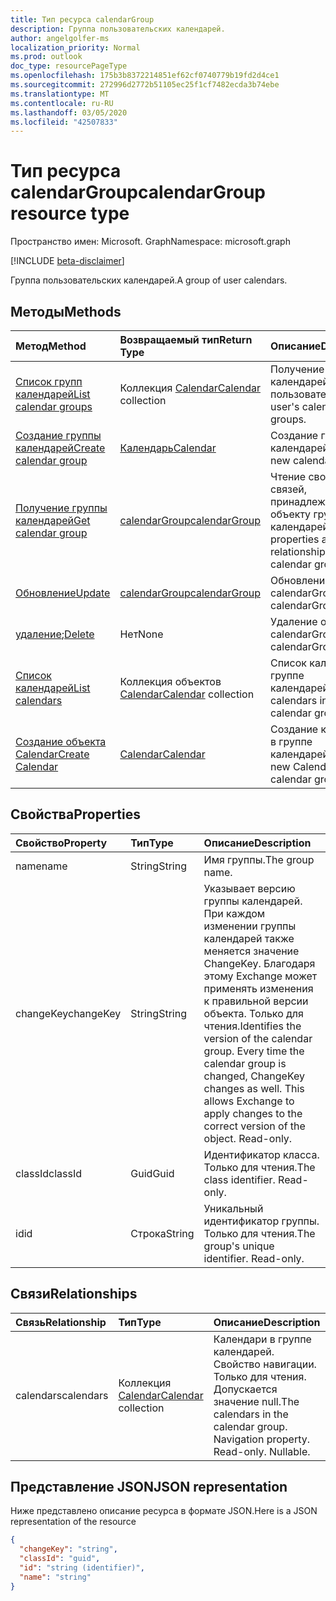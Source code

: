 ```yaml
---
title: Тип ресурса calendarGroup
description: Группа пользовательских календарей.
author: angelgolfer-ms
localization_priority: Normal
ms.prod: outlook
doc_type: resourcePageType
ms.openlocfilehash: 175b3b8372214851ef62cf0740779b19fd2d4ce1
ms.sourcegitcommit: 272996d2772b51105ec25f1cf7482ecda3b74ebe
ms.translationtype: MT
ms.contentlocale: ru-RU
ms.lasthandoff: 03/05/2020
ms.locfileid: "42507833"
---
```

# <a name="calendargroup-resource-type"></a><span data-ttu-id="57f33-103">Тип ресурса calendarGroup</span><span class="sxs-lookup"><span data-stu-id="57f33-103">calendarGroup resource type</span></span>

<span data-ttu-id="57f33-104">Пространство имен: Microsoft. Graph</span><span class="sxs-lookup"><span data-stu-id="57f33-104">Namespace: microsoft.graph</span></span>

[!INCLUDE [beta-disclaimer](../../includes/beta-disclaimer.md)]

<span data-ttu-id="57f33-105">Группа пользовательских календарей.</span><span class="sxs-lookup"><span data-stu-id="57f33-105">A group of user calendars.</span></span>

## <a name="methods"></a><span data-ttu-id="57f33-106">Методы</span><span class="sxs-lookup"><span data-stu-id="57f33-106">Methods</span></span>

| <span data-ttu-id="57f33-107">Метод</span><span class="sxs-lookup"><span data-stu-id="57f33-107">Method</span></span>                                                      | <span data-ttu-id="57f33-108">Возвращаемый тип</span><span class="sxs-lookup"><span data-stu-id="57f33-108">Return Type</span></span>                        | <span data-ttu-id="57f33-109">Описание</span><span class="sxs-lookup"><span data-stu-id="57f33-109">Description</span></span>                                                   |
| :---------------------------------------------------------- | :--------------------------------- | :------------------------------------------------------------ |
| [<span data-ttu-id="57f33-110">Список групп календарей</span><span class="sxs-lookup"><span data-stu-id="57f33-110">List calendar groups</span></span>](../api/user-list-calendargroups.md)  | <span data-ttu-id="57f33-111">Коллекция [Calendar](calendar.md)</span><span class="sxs-lookup"><span data-stu-id="57f33-111">[Calendar](calendar.md) collection</span></span> | <span data-ttu-id="57f33-112">Получение групп календарей пользователя.</span><span class="sxs-lookup"><span data-stu-id="57f33-112">Get the user's calendar groups.</span></span>                               |
| [<span data-ttu-id="57f33-113">Создание группы календарей</span><span class="sxs-lookup"><span data-stu-id="57f33-113">Create calendar group</span></span>](../api/user-post-calendargroups.md) | [<span data-ttu-id="57f33-114">Календарь</span><span class="sxs-lookup"><span data-stu-id="57f33-114">Calendar</span></span>](calendar.md)            | <span data-ttu-id="57f33-115">Создание группы календарей.</span><span class="sxs-lookup"><span data-stu-id="57f33-115">Create a new calendar group.</span></span>                                  |
| [<span data-ttu-id="57f33-116">Получение группы календарей</span><span class="sxs-lookup"><span data-stu-id="57f33-116">Get calendar group</span></span>](../api/calendargroup-get.md)           | [<span data-ttu-id="57f33-117">calendarGroup</span><span class="sxs-lookup"><span data-stu-id="57f33-117">calendarGroup</span></span>](calendargroup.md)  | <span data-ttu-id="57f33-118">Чтение свойств и связей, принадлежащих объекту группы календарей.</span><span class="sxs-lookup"><span data-stu-id="57f33-118">Read properties and relationships of a calendar group object.</span></span> |
| [<span data-ttu-id="57f33-119">Обновление</span><span class="sxs-lookup"><span data-stu-id="57f33-119">Update</span></span>](../api/calendargroup-update.md)                    | [<span data-ttu-id="57f33-120">calendarGroup</span><span class="sxs-lookup"><span data-stu-id="57f33-120">calendarGroup</span></span>](calendargroup.md)  | <span data-ttu-id="57f33-121">Обновление объекта calendarGroup.</span><span class="sxs-lookup"><span data-stu-id="57f33-121">Update calendarGroup object.</span></span>                                  |
| <span data-ttu-id="57f33-122">[удаление](../api/calendargroup-delete.md);</span><span class="sxs-lookup"><span data-stu-id="57f33-122">[Delete](../api/calendargroup-delete.md)</span></span>                    | <span data-ttu-id="57f33-123">Нет</span><span class="sxs-lookup"><span data-stu-id="57f33-123">None</span></span>                               | <span data-ttu-id="57f33-124">Удаление объекта calendarGroup.</span><span class="sxs-lookup"><span data-stu-id="57f33-124">Delete calendarGroup object.</span></span>                                  |
| [<span data-ttu-id="57f33-125">Список календарей</span><span class="sxs-lookup"><span data-stu-id="57f33-125">List calendars</span></span>](../api/calendargroup-list-calendars.md)    | <span data-ttu-id="57f33-126">Коллекция объектов [Calendar](calendar.md)</span><span class="sxs-lookup"><span data-stu-id="57f33-126">[Calendar](calendar.md) collection</span></span> | <span data-ttu-id="57f33-127">Список календарей в группе календарей.</span><span class="sxs-lookup"><span data-stu-id="57f33-127">List calendars in a calendar group.</span></span>                           |
| [<span data-ttu-id="57f33-128">Создание объекта Calendar</span><span class="sxs-lookup"><span data-stu-id="57f33-128">Create Calendar</span></span>](../api/calendargroup-post-calendars.md)   | [<span data-ttu-id="57f33-129">Calendar</span><span class="sxs-lookup"><span data-stu-id="57f33-129">Calendar</span></span>](calendar.md)            | <span data-ttu-id="57f33-130">Создание календаря в группе календарей.</span><span class="sxs-lookup"><span data-stu-id="57f33-130">Create a new Calendar in a calendar group.</span></span>                    |

## <a name="properties"></a><span data-ttu-id="57f33-131">Свойства</span><span class="sxs-lookup"><span data-stu-id="57f33-131">Properties</span></span>

| <span data-ttu-id="57f33-132">Свойство</span><span class="sxs-lookup"><span data-stu-id="57f33-132">Property</span></span>  | <span data-ttu-id="57f33-133">Тип</span><span class="sxs-lookup"><span data-stu-id="57f33-133">Type</span></span>   | <span data-ttu-id="57f33-134">Описание</span><span class="sxs-lookup"><span data-stu-id="57f33-134">Description</span></span>                                                                                                                                                                                               |
| :-------- | :----- | :-------------------------------------------------------------------------------------------------------------------------------------------------------------------------------------------------------- |
| <span data-ttu-id="57f33-135">name</span><span class="sxs-lookup"><span data-stu-id="57f33-135">name</span></span>      | <span data-ttu-id="57f33-136">String</span><span class="sxs-lookup"><span data-stu-id="57f33-136">String</span></span> | <span data-ttu-id="57f33-137">Имя группы.</span><span class="sxs-lookup"><span data-stu-id="57f33-137">The group name.</span></span>                                                                                                                                                                                           |
| <span data-ttu-id="57f33-138">changeKey</span><span class="sxs-lookup"><span data-stu-id="57f33-138">changeKey</span></span> | <span data-ttu-id="57f33-139">String</span><span class="sxs-lookup"><span data-stu-id="57f33-139">String</span></span> | <span data-ttu-id="57f33-p101">Указывает версию группы календарей. При каждом изменении группы календарей также меняется значение ChangeKey. Благодаря этому Exchange может применять изменения к правильной версии объекта. Только для чтения.</span><span class="sxs-lookup"><span data-stu-id="57f33-p101">Identifies the version of the calendar group. Every time the calendar group is changed, ChangeKey changes as well. This allows Exchange to apply changes to the correct version of the object. Read-only.</span></span> |
| <span data-ttu-id="57f33-144">classId</span><span class="sxs-lookup"><span data-stu-id="57f33-144">classId</span></span>   | <span data-ttu-id="57f33-145">Guid</span><span class="sxs-lookup"><span data-stu-id="57f33-145">Guid</span></span>   | <span data-ttu-id="57f33-p102">Идентификатор класса. Только для чтения.</span><span class="sxs-lookup"><span data-stu-id="57f33-p102">The class identifier. Read-only.</span></span>                                                                                                                                                                          |
| <span data-ttu-id="57f33-148">id</span><span class="sxs-lookup"><span data-stu-id="57f33-148">id</span></span>        | <span data-ttu-id="57f33-149">Строка</span><span class="sxs-lookup"><span data-stu-id="57f33-149">String</span></span> | <span data-ttu-id="57f33-p103">Уникальный идентификатор группы. Только для чтения.</span><span class="sxs-lookup"><span data-stu-id="57f33-p103">The group's unique identifier. Read-only.</span></span>                                                                                                                                                                 |

## <a name="relationships"></a><span data-ttu-id="57f33-152">Связи</span><span class="sxs-lookup"><span data-stu-id="57f33-152">Relationships</span></span>

| <span data-ttu-id="57f33-153">Связь</span><span class="sxs-lookup"><span data-stu-id="57f33-153">Relationship</span></span> | <span data-ttu-id="57f33-154">Тип</span><span class="sxs-lookup"><span data-stu-id="57f33-154">Type</span></span>                               | <span data-ttu-id="57f33-155">Описание</span><span class="sxs-lookup"><span data-stu-id="57f33-155">Description</span></span>                                                                    |
| :----------- | :--------------------------------- | :----------------------------------------------------------------------------- |
| <span data-ttu-id="57f33-156">calendars</span><span class="sxs-lookup"><span data-stu-id="57f33-156">calendars</span></span>    | <span data-ttu-id="57f33-157">Коллекция [Calendar](calendar.md)</span><span class="sxs-lookup"><span data-stu-id="57f33-157">[Calendar](calendar.md) collection</span></span> | <span data-ttu-id="57f33-p104">Календари в группе календарей. Свойство навигации. Только для чтения. Допускается значение null.</span><span class="sxs-lookup"><span data-stu-id="57f33-p104">The calendars in the calendar group. Navigation property. Read-only. Nullable.</span></span> |

## <a name="json-representation"></a><span data-ttu-id="57f33-162">Представление JSON</span><span class="sxs-lookup"><span data-stu-id="57f33-162">JSON representation</span></span>

<span data-ttu-id="57f33-163">Ниже представлено описание ресурса в формате JSON.</span><span class="sxs-lookup"><span data-stu-id="57f33-163">Here is a JSON representation of the resource</span></span>

<!-- {
  "blockType": "resource",
  "optionalProperties": [
    "calendars"
  ],
  "keyProperty": "id",
  "@odata.type": "microsoft.graph.calendarGroup"
}-->

```json
{
  "changeKey": "string",
  "classId": "guid",
  "id": "string (identifier)",
  "name": "string"
}
```

<!-- uuid: 8fcb5dbc-d5aa-4681-8e31-b001d5168d79
2015-10-25 14:57:30 UTC -->

<!--
{
  "type": "#page.annotation",
  "description": "calendarGroup resource",
  "keywords": "",
  "section": "documentation",
  "tocPath": "",
  "suppressions": []
}
-->
